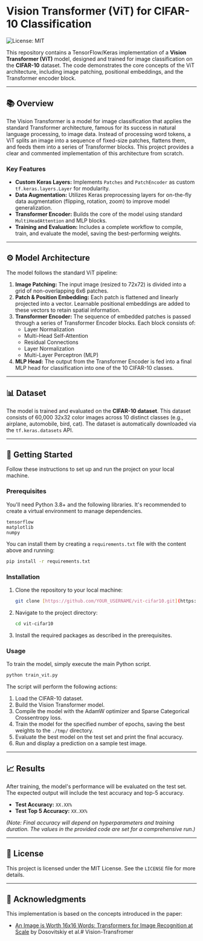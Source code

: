 # Vision Transformer (ViT) for CIFAR-10 Classification

![License: MIT](https://img.shields.io/badge/License-MIT-yellow.svg)

This repository contains a TensorFlow/Keras implementation of a **Vision Transformer (ViT)** model, designed and trained for image classification on the **CIFAR-10** dataset. The code demonstrates the core concepts of the ViT architecture, including image patching, positional embeddings, and the Transformer encoder block.



***

## 📚 Overview

The Vision Transformer is a model for image classification that applies the standard Transformer architecture, famous for its success in natural language processing, to image data. Instead of processing word tokens, a ViT splits an image into a sequence of fixed-size patches, flattens them, and feeds them into a series of Transformer blocks. This project provides a clear and commented implementation of this architecture from scratch.

### Key Features
- **Custom Keras Layers:** Implements `Patches` and `PatchEncoder` as custom `tf.keras.layers.Layer` for modularity.
- **Data Augmentation:** Utilizes Keras preprocessing layers for on-the-fly data augmentation (flipping, rotation, zoom) to improve model generalization.
- **Transformer Encoder:** Builds the core of the model using standard `MultiHeadAttention` and MLP blocks.
- **Training and Evaluation:** Includes a complete workflow to compile, train, and evaluate the model, saving the best-performing weights.

***

## ⚙️ Model Architecture

The model follows the standard ViT pipeline:

1.  **Image Patching:** The input image (resized to 72x72) is divided into a grid of non-overlapping 6x6 patches.
2.  **Patch & Position Embedding:** Each patch is flattened and linearly projected into a vector. Learnable positional embeddings are added to these vectors to retain spatial information.
3.  **Transformer Encoder:** The sequence of embedded patches is passed through a series of Transformer Encoder blocks. Each block consists of:
    * Layer Normalization
    * Multi-Head Self-Attention
    * Residual Connections
    * Layer Normalization
    * Multi-Layer Perceptron (MLP)
4.  **MLP Head:** The output from the Transformer Encoder is fed into a final MLP head for classification into one of the 10 CIFAR-10 classes.

***

## 📊 Dataset

The model is trained and evaluated on the **CIFAR-10 dataset**. This dataset consists of 60,000 32x32 color images across 10 distinct classes (e.g., airplane, automobile, bird, cat). The dataset is automatically downloaded via the `tf.keras.datasets` API.



***

## 🚀 Getting Started

Follow these instructions to set up and run the project on your local machine.

### Prerequisites

You'll need Python 3.8+ and the following libraries. It's recommended to create a virtual environment to manage dependencies.

```
tensorflow
matplotlib
numpy
```

You can install them by creating a `requirements.txt` file with the content above and running:
```bash
pip install -r requirements.txt
```

### Installation

1.  Clone the repository to your local machine:
    ```bash
    git clone [https://github.com/YOUR_USERNAME/vit-cifar10.git](https://github.com/YOUR_USERNAME/vit-cifar10.git)
    ```
2.  Navigate to the project directory:
    ```bash
    cd vit-cifar10
    ```
3.  Install the required packages as described in the prerequisites.

### Usage

To train the model, simply execute the main Python script.

```bash
python train_vit.py
```

The script will perform the following actions:
1.  Load the CIFAR-10 dataset.
2.  Build the Vision Transformer model.
3.  Compile the model with the AdamW optimizer and Sparse Categorical Crossentropy loss.
4.  Train the model for the specified number of epochs, saving the best weights to the `./tmp/` directory.
5.  Evaluate the best model on the test set and print the final accuracy.
6.  Run and display a prediction on a sample test image.

***

## 📈 Results

After training, the model's performance will be evaluated on the test set. The expected output will include the test accuracy and top-5 accuracy.

* **Test Accuracy:** `XX.XX%`
* **Test Top 5 Accuracy:** `XX.XX%`

*(Note: Final accuracy will depend on hyperparameters and training duration. The values in the provided code are set for a comprehensive run.)*

***

## 📜 License

This project is licensed under the MIT License. See the `LICENSE` file for more details.

***

## 🙏 Acknowledgments

This implementation is based on the concepts introduced in the paper:

- [An Image is Worth 16x16 Words: Transformers for Image Recognition at Scale](https://arxiv.org/abs/2010.11929) by Dosovitskiy et al.# Vision-Transfromer
